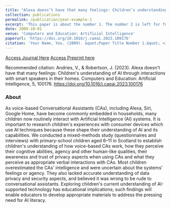 ```yaml
---
title: "Alexa doesn’t have that many feelings: Children’s understanding of AI through interactions with smart speakers in their homes."
collection: publications
permalink: /publication/year-example-1
excerpt: 'This paper is about the number 1. The number 2 is left for future work.'
date: 2009-10-01
venue: 'Computers and Education: Artificial Intelligence'
paperurl: 'https://doi.org/10.1016/j.caeai.2023.100176'
citation: 'Your Name, You. (2009). &quot;Paper Title Number 1.&quot; <i>Journal 1</i>. 1(1).'
---
```

[Access Journal Here](https://doi.org/10.1016/j.caeai.2023.100176)
[Access Preprint here](https://arxiv.org/abs/2305.05597)

Recommended citation: Andries, V., & Robertson, J. (2023). Alexa doesn't have that many feelings: Children's understanding of AI through interactions with smart speakers in their homes. Computers and Education: Artificial Intelligence, 5, 100176. https://doi.org/10.1016/j.caeai.2023.100176

### About
As voice-based Conversational Assistants (CAs), including Alexa, Siri, Google Home, have become commonly embedded in households, many children now routinely interact with Artificial Intelligence (AI) systems. It is important to research children's experiences with consumer devices which use AI techniques because these shape their understanding of AI and its capabilities. We conducted a mixed-methods study (questionnaires and interviews) with primary-school children aged 6–11 in Scotland to establish children's understanding of how voice-based CAs work, how they perceive their cognitive abilities, agency and other human-like qualities, their awareness and trust of privacy aspects when using CAs and what they perceive as appropriate verbal interactions with CAs. Most children overestimated the CAs' intelligence and were uncertain about the systems' feelings or agency. They also lacked accurate understanding of data privacy and security aspects, and believed it was wrong to be rude to conversational assistants. Exploring children's current understanding of AI-supported technology has educational implications; such findings will enable educators to develop appropriate materials to address the pressing need for AI literacy.